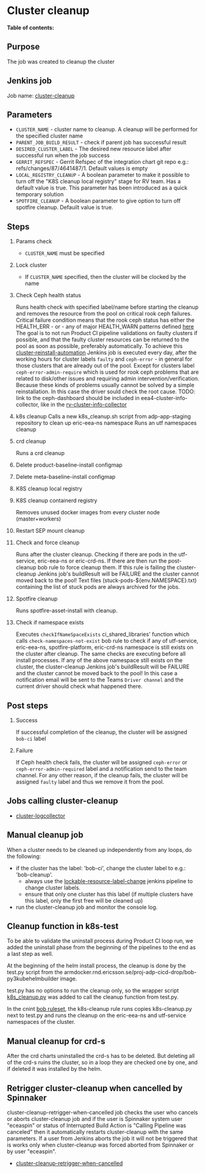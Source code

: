 # Cluster cleanup

**Table of contents:**
<!-- START doctoc
...
END doctoc -->

## Purpose

The job was created to cleanup the cluster

## Jenkins job

Job name: [cluster-cleanup](https://seliius27190.seli.gic.ericsson.se:8443/job/cluster-cleanup)

## Parameters

+ `CLUSTER_NAME` - cluster name to cleanup. A cleanup will be performed for the specified cluster name
+ `PARENT_JOB_BUILD_RESULT` - check if parent job has successful result
+ `DESIRED_CLUSTER_LABEL` - The desired new resource label after successful run when the job success
+ `GERRIT_REFSPEC` - Gerrit Refspec of the integration chart git repo e.g.: refs/changes/87/4641487/1. Default values is empty
+ `LOCAL_REGISTRY_CLEANUP` - A boolean parameter to make it possible to turn off the "K8S cleanup local registry" stage for RV team. Has a default value is true. This parameter has been introduced as a quick temporary solution
+ `SPOTFIRE_CLEANUP` - A boolean parameter to give option to turn off spotfire cleanup. Defauilt value is true.

## Steps

1. Params check

    + `CLUSTER_NAME` must be specified

1. Lock cluster

    + If `CLUSTER_NAME` specified, then the cluster will be clocked by the name

1. Check Ceph health status

    Runs health check with specified label/name before starting the cleanup and removes the resource from the pool on critical rook ceph failures.
    Critical failure condition means that the rook ceph status has either the HEALTH_ERR - or - any of major HEALTH_WARN patterns defined [here](https://gerrit.ericsson.se/plugins/gitiles/EEA/ci_shared_libraries/+/master/vars/validateRookCephStatus.groovy)
    The goal is to not run Product CI pipeline validations on faulty clusters if possible, and that the faulty cluster resources can be returned to the pool as soon as possible, preferably automatically.
    To achieve this [cluster-reinstall-automation](https://seliius27190.seli.gic.ericsson.se:8443/job/cluster-reinstall-automation/) Jenkins job is executed every day, after the working hours for cluster labels `faulty` and `ceph-error` - in general for those clusters that are already out of the pool.
    Except for clusters label `ceph-error-admin-require` which is used for rook ceph problems that are related to disk/other issues and requiring admin intervention/verification.
    Because these kinds of problems usually cannot be solved by a simple reinstallation. In this case the driver sould check the root cause.
    TODO: link to the ceph-dashboard should be included in eea4-cluster-info-collector, like in the [rv-cluster-info-collector](https://seliius27190.seli.gic.ericsson.se:8443/job/rv-cluster-info-collector/Cluster_5finfo_5ftable/)

1. k8s cleanup
    Calls a new k8s_cleanup.sh script from adp-app-staging repository to clean up eric-eea-ns namespace
    Runs an utf namespaces cleanup

1. crd cleanup

    Runs a crd cleanup

1. Delete product-baseline-install configmap

1. Delete meta-baseline-install configmap

1. K8S cleanup local registry

1. K8S cleanup containerd registry

    Removes unused docker images from every cluster node (master+workers)

1. Restart SEP mount cleanup

1. Check and force cleanup

    Runs after the cluster cleanup. Checking if there are pods in the utf-service, eric-eea-ns or eric-crd-ns. If there are then run the post-cleanup bob rule to force cleanup them.
    If this rule is failing the cluster-cleanup Jenkins job's buildResult will be FAILURE and the cluster cannot moved back to the pool!
    Text files (stuck-pods-${env.NAMESPACE}.txt) containing the list of stuck pods are always archived for the jobs.

1. Spotfire cleanup

    Runs spotfire-asset-install with cleanup.

1. Check if namespace exists

    Executes `checkIfNameSpaceExists` ci_shared_libraries' function which calls `check-namespaces-not-exist` bob rule to check if any of utf-service, eric-eea-ns, spotfire-platform, eric-crd-ns namespace is still exists on the cluster after cleanup. The same checks are executing before all install processes.
    If any of the above namespace still exists on the cluster, the cluster-cleanup Jenkins job's buildResult will be FAILURE and the cluster cannot be moved back to the pool!
    In this case a notification email will be sent to the Teams `Driver channel` and the current driver should check what happened there.

## Post steps

1. Success

    If successful completion of the cleanup, the cluster will be assigned `bob-ci` label

1. Failure

    If Ceph health check fails, the cluster will be assigned `ceph-error` or `ceph-error-admin-required` label and a notification send to the team channel.
    For any other reason, if the cleanup fails, the cluster will be assigned `faulty` label and thus we remove it from the pool.

## Jobs calling cluster-cleanup

+ [cluster-logcollector](https://seliius27190.seli.gic.ericsson.se:8443/job/cluster-logcollector/)

## Manual cleanup job

When a cluster needs to be cleaned up independently from any loops, do the following:

+ if the cluster has the label: 'bob-ci', change the cluster label to e.g.: 'bob-cleanup'.
  + always use the [lockable-resource-label-change](https://seliius27190.seli.gic.ericsson.se:8443/job/lockable-resource-label-change/) jenkins pipeline to change cluster labels.
  + ensure that only one cluster has this label (if multiple clusters have this label, only the first free will be cleaned up)
+ run the cluster-cleanup job and monitor the console log.

## Cleanup function in k8s-test

To be able to validate the uninstall process during Product CI loop run, we added the uninstall phase from the beginning of the pipelines to the end as a last step as well.

At the beginning of the helm install process, the cleanup is done by the test.py script from the armdocker.rnd.ericsson.se/proj-adp-cicd-drop/bob-py3kubehelmbuilder image.

test.py has no options to run the cleanup only, so the wrapper script [k8s_cleanup.py](https://gerrit.ericsson.se/plugins/gitiles/EEA/adp-app-staging/+/master/technicals/pythonscripts/k8s_cleanup.pyscript) was added to call the cleanup function from test.py.

In the cnint [bob ruleset](https://gerrit.ericsson.se/plugins/gitiles/EEA/cnint/+/master/ruleset2.0.yaml), the k8s-cleanup rule runs copies k8s-cleanup.py next to test.py and runs the cleanup on the eric-eea-ns
and utf-service namespaces of the cluster.

## Manual cleanup for crd-s

After the  crd charts uninstalled the crd-s has to be deleted. But deleting all of the crd-s ruins the cluster, so in a loop they are checked one by one, and if deleted it was installed by the helm.

## Retrigger cluster-cleanup when cancelled by Spinnaker

cluster-cleanup-retrigger-when-cancelled job checks the user who cancels or aborts cluster-cleanup job and if the user is Spinnaker system user "eceaspin" or status of Interrupted Build Action is "Calling Pipeline was canceled" then it automatically restarts cluster-cleanup with the same parameters. If a user from Jenkins aborts the job it will not be triggered that is works only when cluster-cleanup was forced aborted from Spinnaker or by user "eceaspin".

+ [cluster-cleanup-retrigger-when-cancelled](https://seliius27190.seli.gic.ericsson.se:8443/job/cluster-cleanup-retrigger-when-cancelled/)
